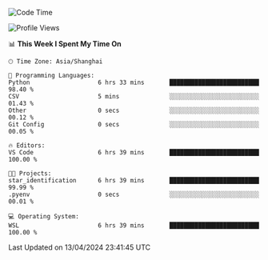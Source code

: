 <!--START_SECTION:waka-->
![Code Time](http://img.shields.io/badge/Code%20Time-1%2C609%20hrs%2029%20mins-blue)

![Profile Views](http://img.shields.io/badge/Profile%20Views-0-blue)

📊 **This Week I Spent My Time On** 

```text
🕑︎ Time Zone: Asia/Shanghai

💬 Programming Languages: 
Python                   6 hrs 33 mins       █████████████████████████   98.40 % 
CSV                      5 mins              ░░░░░░░░░░░░░░░░░░░░░░░░░   01.43 % 
Other                    0 secs              ░░░░░░░░░░░░░░░░░░░░░░░░░   00.12 % 
Git Config               0 secs              ░░░░░░░░░░░░░░░░░░░░░░░░░   00.05 % 

🔥 Editors: 
VS Code                  6 hrs 39 mins       █████████████████████████   100.00 % 

🐱‍💻 Projects: 
star_identification      6 hrs 39 mins       █████████████████████████   99.99 % 
.pyenv                   0 secs              ░░░░░░░░░░░░░░░░░░░░░░░░░   00.01 % 

💻 Operating System: 
WSL                      6 hrs 39 mins       █████████████████████████   100.00 % 
```


 Last Updated on 13/04/2024 23:41:45 UTC
<!--END_SECTION:waka-->